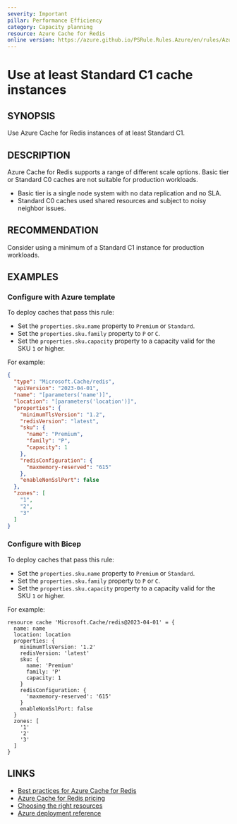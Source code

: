 ```yaml
---
severity: Important
pillar: Performance Efficiency
category: Capacity planning
resource: Azure Cache for Redis
online version: https://azure.github.io/PSRule.Rules.Azure/en/rules/Azure.Redis.MinSKU/
---
```


# Use at least Standard C1 cache instances

## SYNOPSIS

Use Azure Cache for Redis instances of at least Standard C1.

## DESCRIPTION

Azure Cache for Redis supports a range of different scale options.
Basic tier or Standard C0 caches are not suitable for production workloads.

- Basic tier is a single node system with no data replication and no SLA.
- Standard C0 caches used shared resources and subject to noisy neighbor issues.

## RECOMMENDATION

Consider using a minimum of a Standard C1 instance for production workloads.

## EXAMPLES

### Configure with Azure template

To deploy caches that pass this rule:

- Set the `properties.sku.name` property to `Premium` or `Standard`.
- Set the `properties.sku.family` property to `P` or `C`.
- Set the `properties.sku.capacity` property to a capacity valid for the SKU `1` or higher.

For example:

```json
{
  "type": "Microsoft.Cache/redis",
  "apiVersion": "2023-04-01",
  "name": "[parameters('name')]",
  "location": "[parameters('location')]",
  "properties": {
    "minimumTlsVersion": "1.2",
    "redisVersion": "latest",
    "sku": {
      "name": "Premium",
      "family": "P",
      "capacity": 1
    },
    "redisConfiguration": {
      "maxmemory-reserved": "615"
    },
    "enableNonSslPort": false
  },
  "zones": [
    "1",
    "2",
    "3"
  ]
}
```

### Configure with Bicep

To deploy caches that pass this rule:

- Set the `properties.sku.name` property to `Premium` or `Standard`.
- Set the `properties.sku.family` property to `P` or `C`.
- Set the `properties.sku.capacity` property to a capacity valid for the SKU `1` or higher.

For example:

```bicep
resource cache 'Microsoft.Cache/redis@2023-04-01' = {
  name: name
  location: location
  properties: {
    minimumTlsVersion: '1.2'
    redisVersion: 'latest'
    sku: {
      name: 'Premium'
      family: 'P'
      capacity: 1
    }
    redisConfiguration: {
      'maxmemory-reserved': '615'
    }
    enableNonSslPort: false
  }
  zones: [
    '1'
    '2'
    '3'
  ]
}
```

## LINKS

- [Best practices for Azure Cache for Redis](https://docs.microsoft.com/azure/azure-cache-for-redis/cache-best-practices)
- [Azure Cache for Redis pricing](https://azure.microsoft.com/pricing/details/cache/)
- [Choosing the right resources](https://learn.microsoft.com/azure/architecture/framework/scalability/capacity#choosing-the-right-resources)
- [Azure deployment reference](https://learn.microsoft.com/azure/templates/microsoft.cache/redis)
